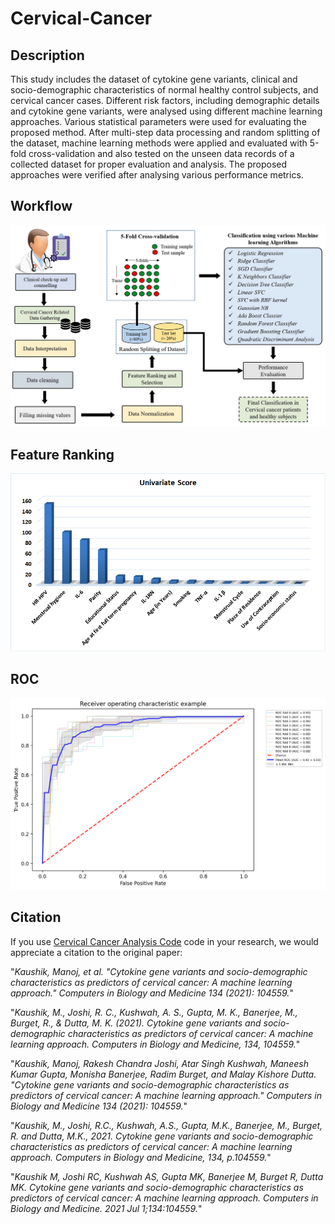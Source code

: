 # Cervical-Cancer

## Description

This study includes the dataset of cytokine gene variants, clinical and socio-demographic characteristics of normal healthy control subjects, and cervical cancer cases. Different risk factors, including demographic details and cytokine gene variants, were analysed using different machine learning approaches. Various statistical parameters were used for evaluating the proposed method. After multi-step data processing and random splitting of the dataset, machine learning methods were applied and evaluated with 5-fold cross-validation and also tested on the unseen data records of a collected dataset for proper evaluation and analysis. The proposed approaches were verified after analysing various performance metrics.

## Workflow

<img src="figure/methodology.png"/>


## Feature Ranking

<img src="figure/feature_ranking.png"/>


## ROC

<img src="figure/ROC.png"/>

## Citation

If you use [Cervical Cancer Analysis Code](https://github.com/manojkaushik/Cervical-Cancer) code in your research, we would appreciate a citation to the original paper:

"*Kaushik, Manoj, et al. "Cytokine gene variants and socio-demographic characteristics as predictors of cervical cancer: A machine learning approach." Computers in Biology and Medicine 134 (2021): 104559.*"

"*Kaushik, M., Joshi, R. C., Kushwah, A. S., Gupta, M. K., Banerjee, M., Burget, R., & Dutta, M. K. (2021). Cytokine gene variants and socio-demographic characteristics as predictors of cervical cancer: A machine learning approach. Computers in Biology and Medicine, 134, 104559.*"

"*Kaushik, Manoj, Rakesh Chandra Joshi, Atar Singh Kushwah, Maneesh Kumar Gupta, Monisha Banerjee, Radim Burget, and Malay Kishore Dutta. "Cytokine gene variants and socio-demographic characteristics as predictors of cervical cancer: A machine learning approach." Computers in Biology and Medicine 134 (2021): 104559.*"

"*Kaushik, M., Joshi, R.C., Kushwah, A.S., Gupta, M.K., Banerjee, M., Burget, R. and Dutta, M.K., 2021. Cytokine gene variants and socio-demographic characteristics as predictors of cervical cancer: A machine learning approach. Computers in Biology and Medicine, 134, p.104559.*"

"*Kaushik M, Joshi RC, Kushwah AS, Gupta MK, Banerjee M, Burget R, Dutta MK. Cytokine gene variants and socio-demographic characteristics as predictors of cervical cancer: A machine learning approach. Computers in Biology and Medicine. 2021 Jul 1;134:104559.*"
